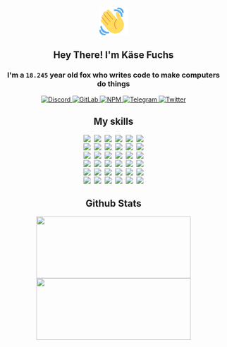 <div><p align=center><img src=./resources/images/wave.gif width=64px height=64px></p><h2 align=center>Hey There! I'm Käse Fuchs</h2><h3 align=center>I'm a <code>18.245</code> year old fox who writes code to make computers do things</h3><p align=center><a href=https://discord.com/users/507526681125322772><img alt=Discord src="https://img.shields.io/badge/Discord-5865F2?logo=discord&logoColor=white&style=flat-square#3a84f2acb63396e9529553781712881f"> </a><a href=https://gitlab.com/kasefuchs><img alt=GitLab src="https://img.shields.io/badge/GitLab-330F63?logo=gitlab&logoColor=white&style=flat-square#3a84f2acb63396e9529553781712881f"> </a><a href=https://npmjs.com/~kasefuchs><img alt=NPM src="https://img.shields.io/badge/NPM-CB3837?logo=npm&logoColor=white&style=flat-square#3a84f2acb63396e9529553781712881f"> </a><a href=https://t.me/kasefuchs><img alt=Telegram src="https://img.shields.io/badge/Telegram-2CA5E0?logo=telegram&logoColor=white&style=flat-square#3a84f2acb63396e9529553781712881f"> </a><a href=https://twitter.com/kasefuchs><img alt=Twitter src="https://img.shields.io/badge/Twitter-1DA1F2?logo=twitter&logoColor=white&style=flat-square#3a84f2acb63396e9529553781712881f"></a></p><h2 align=center>My skills</h2><p align=center><a href=https://aws.amazon.com/ ><picture><source srcset="https://skillicons.dev/icons?i=aws&theme=dark#3a84f2acb63396e9529553781712881f" media="(prefers-color-scheme: dark)"><source srcset="https://skillicons.dev/icons?i=aws&theme=light#3a84f2acb63396e9529553781712881f" media="(prefers-color-scheme: light), (prefers-color-scheme: no-preference)"><img src="https://skillicons.dev/icons?i=aws&theme=light#3a84f2acb63396e9529553781712881f"></picture></a>&nbsp;&nbsp;<a href=https://en.wikipedia.org/wiki/Bash_(Unix_shell)><picture><source srcset="https://skillicons.dev/icons?i=bash&theme=dark#3a84f2acb63396e9529553781712881f" media="(prefers-color-scheme: dark)"><source srcset="https://skillicons.dev/icons?i=bash&theme=light#3a84f2acb63396e9529553781712881f" media="(prefers-color-scheme: light), (prefers-color-scheme: no-preference)"><img src="https://skillicons.dev/icons?i=bash&theme=light#3a84f2acb63396e9529553781712881f"></picture></a>&nbsp;&nbsp;<a href=https://discord.com/developers/docs><picture><source srcset="https://skillicons.dev/icons?i=bots&theme=dark#3a84f2acb63396e9529553781712881f" media="(prefers-color-scheme: dark)"><source srcset="https://skillicons.dev/icons?i=bots&theme=light#3a84f2acb63396e9529553781712881f" media="(prefers-color-scheme: light), (prefers-color-scheme: no-preference)"><img src="https://skillicons.dev/icons?i=bots&theme=light#3a84f2acb63396e9529553781712881f"></picture></a>&nbsp;&nbsp;<a href=https://www.cloudflare.com/ ><picture><source srcset="https://skillicons.dev/icons?i=cloudflare&theme=dark#3a84f2acb63396e9529553781712881f" media="(prefers-color-scheme: dark)"><source srcset="https://skillicons.dev/icons?i=cloudflare&theme=light#3a84f2acb63396e9529553781712881f" media="(prefers-color-scheme: light), (prefers-color-scheme: no-preference)"><img src="https://skillicons.dev/icons?i=cloudflare&theme=light#3a84f2acb63396e9529553781712881f"></picture></a>&nbsp;&nbsp;<a href=https://en.wikipedia.org/wiki/CSS><picture><source srcset="https://skillicons.dev/icons?i=css&theme=dark#3a84f2acb63396e9529553781712881f" media="(prefers-color-scheme: dark)"><source srcset="https://skillicons.dev/icons?i=css&theme=light#3a84f2acb63396e9529553781712881f" media="(prefers-color-scheme: light), (prefers-color-scheme: no-preference)"><img src="https://skillicons.dev/icons?i=css&theme=light#3a84f2acb63396e9529553781712881f"></picture></a>&nbsp;&nbsp;<a href=https://www.docker.com/ ><picture><source srcset="https://skillicons.dev/icons?i=docker&theme=dark#3a84f2acb63396e9529553781712881f" media="(prefers-color-scheme: dark)"><source srcset="https://skillicons.dev/icons?i=docker&theme=light#3a84f2acb63396e9529553781712881f" media="(prefers-color-scheme: light), (prefers-color-scheme: no-preference)"><img src="https://skillicons.dev/icons?i=docker&theme=light#3a84f2acb63396e9529553781712881f"></picture></a><br><a href=https://www.electronjs.org/ ><picture><source srcset="https://skillicons.dev/icons?i=electron&theme=dark#3a84f2acb63396e9529553781712881f" media="(prefers-color-scheme: dark)"><source srcset="https://skillicons.dev/icons?i=electron&theme=light#3a84f2acb63396e9529553781712881f" media="(prefers-color-scheme: light), (prefers-color-scheme: no-preference)"><img src="https://skillicons.dev/icons?i=electron&theme=light#3a84f2acb63396e9529553781712881f"></picture></a>&nbsp;&nbsp;<a href=https://expressjs.com/ ><picture><source srcset="https://skillicons.dev/icons?i=express&theme=dark#3a84f2acb63396e9529553781712881f" media="(prefers-color-scheme: dark)"><source srcset="https://skillicons.dev/icons?i=express&theme=light#3a84f2acb63396e9529553781712881f" media="(prefers-color-scheme: light), (prefers-color-scheme: no-preference)"><img src="https://skillicons.dev/icons?i=express&theme=light#3a84f2acb63396e9529553781712881f"></picture></a>&nbsp;&nbsp;<a href=https://www.figma.com/ ><picture><source srcset="https://skillicons.dev/icons?i=figma&theme=dark#3a84f2acb63396e9529553781712881f" media="(prefers-color-scheme: dark)"><source srcset="https://skillicons.dev/icons?i=figma&theme=light#3a84f2acb63396e9529553781712881f" media="(prefers-color-scheme: light), (prefers-color-scheme: no-preference)"><img src="https://skillicons.dev/icons?i=figma&theme=light#3a84f2acb63396e9529553781712881f"></picture></a>&nbsp;&nbsp;<a href=https://firebase.google.com/ ><picture><source srcset="https://skillicons.dev/icons?i=firebase&theme=dark#3a84f2acb63396e9529553781712881f" media="(prefers-color-scheme: dark)"><source srcset="https://skillicons.dev/icons?i=firebase&theme=light#3a84f2acb63396e9529553781712881f" media="(prefers-color-scheme: light), (prefers-color-scheme: no-preference)"><img src="https://skillicons.dev/icons?i=firebase&theme=light#3a84f2acb63396e9529553781712881f"></picture></a>&nbsp;&nbsp;<a href=https://flask.palletsprojects.com/ ><picture><source srcset="https://skillicons.dev/icons?i=flask&theme=dark#3a84f2acb63396e9529553781712881f" media="(prefers-color-scheme: dark)"><source srcset="https://skillicons.dev/icons?i=flask&theme=light#3a84f2acb63396e9529553781712881f" media="(prefers-color-scheme: light), (prefers-color-scheme: no-preference)"><img src="https://skillicons.dev/icons?i=flask&theme=light#3a84f2acb63396e9529553781712881f"></picture></a>&nbsp;&nbsp;<a href=https://cloud.google.com/ ><picture><source srcset="https://skillicons.dev/icons?i=gcp&theme=dark#3a84f2acb63396e9529553781712881f" media="(prefers-color-scheme: dark)"><source srcset="https://skillicons.dev/icons?i=gcp&theme=light#3a84f2acb63396e9529553781712881f" media="(prefers-color-scheme: light), (prefers-color-scheme: no-preference)"><img src="https://skillicons.dev/icons?i=gcp&theme=light#3a84f2acb63396e9529553781712881f"></picture></a><br><a href=https://git-scm.com/ ><picture><source srcset="https://skillicons.dev/icons?i=git&theme=dark#3a84f2acb63396e9529553781712881f" media="(prefers-color-scheme: dark)"><source srcset="https://skillicons.dev/icons?i=git&theme=light#3a84f2acb63396e9529553781712881f" media="(prefers-color-scheme: light), (prefers-color-scheme: no-preference)"><img src="https://skillicons.dev/icons?i=git&theme=light#3a84f2acb63396e9529553781712881f"></picture></a>&nbsp;&nbsp;<a href=https://github.com/ ><picture><source srcset="https://skillicons.dev/icons?i=github&theme=dark#3a84f2acb63396e9529553781712881f" media="(prefers-color-scheme: dark)"><source srcset="https://skillicons.dev/icons?i=github&theme=light#3a84f2acb63396e9529553781712881f" media="(prefers-color-scheme: light), (prefers-color-scheme: no-preference)"><img src="https://skillicons.dev/icons?i=github&theme=light#3a84f2acb63396e9529553781712881f"></picture></a>&nbsp;&nbsp;<a href=https://gitlab.com/ ><picture><source srcset="https://skillicons.dev/icons?i=gitlab&theme=dark#3a84f2acb63396e9529553781712881f" media="(prefers-color-scheme: dark)"><source srcset="https://skillicons.dev/icons?i=gitlab&theme=light#3a84f2acb63396e9529553781712881f" media="(prefers-color-scheme: light), (prefers-color-scheme: no-preference)"><img src="https://skillicons.dev/icons?i=gitlab&theme=light#3a84f2acb63396e9529553781712881f"></picture></a>&nbsp;&nbsp;<a href=https://www.heroku.com/ ><picture><source srcset="https://skillicons.dev/icons?i=heroku&theme=dark#3a84f2acb63396e9529553781712881f" media="(prefers-color-scheme: dark)"><source srcset="https://skillicons.dev/icons?i=heroku&theme=light#3a84f2acb63396e9529553781712881f" media="(prefers-color-scheme: light), (prefers-color-scheme: no-preference)"><img src="https://skillicons.dev/icons?i=heroku&theme=light#3a84f2acb63396e9529553781712881f"></picture></a>&nbsp;&nbsp;<a href=https://en.wikipedia.org/wiki/HTML><picture><source srcset="https://skillicons.dev/icons?i=html&theme=dark#3a84f2acb63396e9529553781712881f" media="(prefers-color-scheme: dark)"><source srcset="https://skillicons.dev/icons?i=html&theme=light#3a84f2acb63396e9529553781712881f" media="(prefers-color-scheme: light), (prefers-color-scheme: no-preference)"><img src="https://skillicons.dev/icons?i=html&theme=light#3a84f2acb63396e9529553781712881f"></picture></a>&nbsp;&nbsp;<a href=https://en.wikipedia.org/wiki/JavaScript><picture><source srcset="https://skillicons.dev/icons?i=js&theme=dark#3a84f2acb63396e9529553781712881f" media="(prefers-color-scheme: dark)"><source srcset="https://skillicons.dev/icons?i=js&theme=light#3a84f2acb63396e9529553781712881f" media="(prefers-color-scheme: light), (prefers-color-scheme: no-preference)"><img src="https://skillicons.dev/icons?i=js&theme=light#3a84f2acb63396e9529553781712881f"></picture></a><br><a href=https://en.wikipedia.org/wiki/Linux><picture><source srcset="https://skillicons.dev/icons?i=linux&theme=dark#3a84f2acb63396e9529553781712881f" media="(prefers-color-scheme: dark)"><source srcset="https://skillicons.dev/icons?i=linux&theme=light#3a84f2acb63396e9529553781712881f" media="(prefers-color-scheme: light), (prefers-color-scheme: no-preference)"><img src="https://skillicons.dev/icons?i=linux&theme=light#3a84f2acb63396e9529553781712881f"></picture></a>&nbsp;&nbsp;<a href=https://mui.com/ ><picture><source srcset="https://skillicons.dev/icons?i=materialui&theme=dark#3a84f2acb63396e9529553781712881f" media="(prefers-color-scheme: dark)"><source srcset="https://skillicons.dev/icons?i=materialui&theme=light#3a84f2acb63396e9529553781712881f" media="(prefers-color-scheme: light), (prefers-color-scheme: no-preference)"><img src="https://skillicons.dev/icons?i=materialui&theme=light#3a84f2acb63396e9529553781712881f"></picture></a>&nbsp;&nbsp;<a href=https://en.wikipedia.org/wiki/Markdown><picture><source srcset="https://skillicons.dev/icons?i=md&theme=dark#3a84f2acb63396e9529553781712881f" media="(prefers-color-scheme: dark)"><source srcset="https://skillicons.dev/icons?i=md&theme=light#3a84f2acb63396e9529553781712881f" media="(prefers-color-scheme: light), (prefers-color-scheme: no-preference)"><img src="https://skillicons.dev/icons?i=md&theme=light#3a84f2acb63396e9529553781712881f"></picture></a>&nbsp;&nbsp;<a href=https://www.mongodb.com/ ><picture><source srcset="https://skillicons.dev/icons?i=mongodb&theme=dark#3a84f2acb63396e9529553781712881f" media="(prefers-color-scheme: dark)"><source srcset="https://skillicons.dev/icons?i=mongodb&theme=light#3a84f2acb63396e9529553781712881f" media="(prefers-color-scheme: light), (prefers-color-scheme: no-preference)"><img src="https://skillicons.dev/icons?i=mongodb&theme=light#3a84f2acb63396e9529553781712881f"></picture></a>&nbsp;&nbsp;<a href=https://www.mysql.com/ ><picture><source srcset="https://skillicons.dev/icons?i=mysql&theme=dark#3a84f2acb63396e9529553781712881f" media="(prefers-color-scheme: dark)"><source srcset="https://skillicons.dev/icons?i=mysql&theme=light#3a84f2acb63396e9529553781712881f" media="(prefers-color-scheme: light), (prefers-color-scheme: no-preference)"><img src="https://skillicons.dev/icons?i=mysql&theme=light#3a84f2acb63396e9529553781712881f"></picture></a>&nbsp;&nbsp;<a href=https://nextjs.org/ ><picture><source srcset="https://skillicons.dev/icons?i=nextjs&theme=dark#3a84f2acb63396e9529553781712881f" media="(prefers-color-scheme: dark)"><source srcset="https://skillicons.dev/icons?i=nextjs&theme=light#3a84f2acb63396e9529553781712881f" media="(prefers-color-scheme: light), (prefers-color-scheme: no-preference)"><img src="https://skillicons.dev/icons?i=nextjs&theme=light#3a84f2acb63396e9529553781712881f"></picture></a><br><a href=https://nodejs.org/en/ ><picture><source srcset="https://skillicons.dev/icons?i=nodejs&theme=dark#3a84f2acb63396e9529553781712881f" media="(prefers-color-scheme: dark)"><source srcset="https://skillicons.dev/icons?i=nodejs&theme=light#3a84f2acb63396e9529553781712881f" media="(prefers-color-scheme: light), (prefers-color-scheme: no-preference)"><img src="https://skillicons.dev/icons?i=nodejs&theme=light#3a84f2acb63396e9529553781712881f"></picture></a>&nbsp;&nbsp;<a href=https://www.postgresql.org/ ><picture><source srcset="https://skillicons.dev/icons?i=postgres&theme=dark#3a84f2acb63396e9529553781712881f" media="(prefers-color-scheme: dark)"><source srcset="https://skillicons.dev/icons?i=postgres&theme=light#3a84f2acb63396e9529553781712881f" media="(prefers-color-scheme: light), (prefers-color-scheme: no-preference)"><img src="https://skillicons.dev/icons?i=postgres&theme=light#3a84f2acb63396e9529553781712881f"></picture></a>&nbsp;&nbsp;<a href=https://learn.microsoft.com/en-us/powershell/ ><picture><source srcset="https://skillicons.dev/icons?i=powershell&theme=dark#3a84f2acb63396e9529553781712881f" media="(prefers-color-scheme: dark)"><source srcset="https://skillicons.dev/icons?i=powershell&theme=light#3a84f2acb63396e9529553781712881f" media="(prefers-color-scheme: light), (prefers-color-scheme: no-preference)"><img src="https://skillicons.dev/icons?i=powershell&theme=light#3a84f2acb63396e9529553781712881f"></picture></a>&nbsp;&nbsp;<a href=https://www.python.org/ ><picture><source srcset="https://skillicons.dev/icons?i=py&theme=dark#3a84f2acb63396e9529553781712881f" media="(prefers-color-scheme: dark)"><source srcset="https://skillicons.dev/icons?i=py&theme=light#3a84f2acb63396e9529553781712881f" media="(prefers-color-scheme: light), (prefers-color-scheme: no-preference)"><img src="https://skillicons.dev/icons?i=py&theme=light#3a84f2acb63396e9529553781712881f"></picture></a>&nbsp;&nbsp;<a href=https://www.raspberrypi.org/ ><picture><source srcset="https://skillicons.dev/icons?i=raspberrypi&theme=dark#3a84f2acb63396e9529553781712881f" media="(prefers-color-scheme: dark)"><source srcset="https://skillicons.dev/icons?i=raspberrypi&theme=light#3a84f2acb63396e9529553781712881f" media="(prefers-color-scheme: light), (prefers-color-scheme: no-preference)"><img src="https://skillicons.dev/icons?i=raspberrypi&theme=light#3a84f2acb63396e9529553781712881f"></picture></a>&nbsp;&nbsp;<a href=https://reactjs.org/ ><picture><source srcset="https://skillicons.dev/icons?i=react&theme=dark#3a84f2acb63396e9529553781712881f" media="(prefers-color-scheme: dark)"><source srcset="https://skillicons.dev/icons?i=react&theme=light#3a84f2acb63396e9529553781712881f" media="(prefers-color-scheme: light), (prefers-color-scheme: no-preference)"><img src="https://skillicons.dev/icons?i=react&theme=light#3a84f2acb63396e9529553781712881f"></picture></a><br><a href=https://redux.js.org/ ><picture><source srcset="https://skillicons.dev/icons?i=redux&theme=dark#3a84f2acb63396e9529553781712881f" media="(prefers-color-scheme: dark)"><source srcset="https://skillicons.dev/icons?i=redux&theme=light#3a84f2acb63396e9529553781712881f" media="(prefers-color-scheme: light), (prefers-color-scheme: no-preference)"><img src="https://skillicons.dev/icons?i=redux&theme=light#3a84f2acb63396e9529553781712881f"></picture></a>&nbsp;&nbsp;<a href=https://en.wikipedia.org/wiki/Regular_expression><picture><source srcset="https://skillicons.dev/icons?i=regex&theme=dark#3a84f2acb63396e9529553781712881f" media="(prefers-color-scheme: dark)"><source srcset="https://skillicons.dev/icons?i=regex&theme=light#3a84f2acb63396e9529553781712881f" media="(prefers-color-scheme: light), (prefers-color-scheme: no-preference)"><img src="https://skillicons.dev/icons?i=regex&theme=light#3a84f2acb63396e9529553781712881f"></picture></a>&nbsp;&nbsp;<a href=https://en.wikipedia.org/wiki/Sass_(stylesheet_language)><picture><source srcset="https://skillicons.dev/icons?i=sass&theme=dark#3a84f2acb63396e9529553781712881f" media="(prefers-color-scheme: dark)"><source srcset="https://skillicons.dev/icons?i=sass&theme=light#3a84f2acb63396e9529553781712881f" media="(prefers-color-scheme: light), (prefers-color-scheme: no-preference)"><img src="https://skillicons.dev/icons?i=sass&theme=light#3a84f2acb63396e9529553781712881f"></picture></a>&nbsp;&nbsp;<a href=https://www.typescriptlang.org/ ><picture><source srcset="https://skillicons.dev/icons?i=ts&theme=dark#3a84f2acb63396e9529553781712881f" media="(prefers-color-scheme: dark)"><source srcset="https://skillicons.dev/icons?i=ts&theme=light#3a84f2acb63396e9529553781712881f" media="(prefers-color-scheme: light), (prefers-color-scheme: no-preference)"><img src="https://skillicons.dev/icons?i=ts&theme=light#3a84f2acb63396e9529553781712881f"></picture></a>&nbsp;&nbsp;<a href=https://unity.com/ ><picture><source srcset="https://skillicons.dev/icons?i=unity&theme=dark#3a84f2acb63396e9529553781712881f" media="(prefers-color-scheme: dark)"><source srcset="https://skillicons.dev/icons?i=unity&theme=light#3a84f2acb63396e9529553781712881f" media="(prefers-color-scheme: light), (prefers-color-scheme: no-preference)"><img src="https://skillicons.dev/icons?i=unity&theme=light#3a84f2acb63396e9529553781712881f"></picture></a>&nbsp;&nbsp;<a href=https://workers.cloudflare.com/ ><picture><source srcset="https://skillicons.dev/icons?i=workers&theme=dark#3a84f2acb63396e9529553781712881f" media="(prefers-color-scheme: dark)"><source srcset="https://skillicons.dev/icons?i=workers&theme=light#3a84f2acb63396e9529553781712881f" media="(prefers-color-scheme: light), (prefers-color-scheme: no-preference)"><img src="https://skillicons.dev/icons?i=workers&theme=light#3a84f2acb63396e9529553781712881f"></picture></a><br></p><h2 align=center>Github Stats</h2><p align=center><picture><source srcset="https://github-readme-stats-kasefuchs.vercel.app/api/?count_private=true&hide_border=true&hide_rank=true&line_height=20&hide_title=true&username=Kasefuchs&theme=dark#3a84f2acb63396e9529553781712881f" media="(prefers-color-scheme: dark)"><source srcset="https://github-readme-stats-kasefuchs.vercel.app/api/?count_private=true&hide_border=true&hide_rank=true&line_height=20&hide_title=true&username=Kasefuchs&theme=light#3a84f2acb63396e9529553781712881f" media="(prefers-color-scheme: light), (prefers-color-scheme: no-preference)"><img align=middle width=350 height=140 src="https://github-readme-stats-kasefuchs.vercel.app/api/?count_private=true&hide_border=true&hide_rank=true&line_height=20&hide_title=true&username=Kasefuchs&theme=light#3a84f2acb63396e9529553781712881f"></picture><picture><source srcset="https://github-readme-stats-kasefuchs.vercel.app/api/top-langs/?count_private=true&hide_border=true&layout=compact&username=Kasefuchs&theme=dark#3a84f2acb63396e9529553781712881f" media="(prefers-color-scheme: dark)"><source srcset="https://github-readme-stats-kasefuchs.vercel.app/api/top-langs/?count_private=true&hide_border=true&layout=compact&username=Kasefuchs&theme=light#3a84f2acb63396e9529553781712881f" media="(prefers-color-scheme: light), (prefers-color-scheme: no-preference)"><img align=middle width=350 height=140 src="https://github-readme-stats-kasefuchs.vercel.app/api/top-langs/?count_private=true&hide_border=true&layout=compact&username=Kasefuchs&theme=light#3a84f2acb63396e9529553781712881f"></picture></p><img src="https://hit.yhype.me/github/profile?user_id=64592097#3a84f2acb63396e9529553781712881f" alt=""></div>